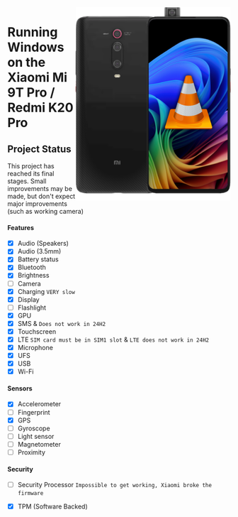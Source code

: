 <img align="right" src="https://github.com/new-WoA-Raphael/woa-raphael/blob/main/media/raphaelbutnotass.png" width="350" alt="Windows 11 running on a Redmi K20 Pro">

# Running Windows on the Xiaomi Mi 9T Pro / Redmi K20 Pro

## Project Status
This project has reached its final stages. Small improvements may be made, but don't expect major improvements (such as working camera)

#### Features
- [x] Audio (Speakers)
- [x] Audio (3.5mm)
- [x] Battery status
- [x] Bluetooth
- [x] Brightness
- [ ] Camera
- [x] Charging ```VERY slow```
- [x] Display
- [ ] Flashlight
- [x] GPU
- [x] SMS & ```Does not work in 24H2```
- [x] Touchscreen
- [x] LTE ```SIM card must be in SIM1 slot``` & ```LTE does not work in 24H2```
- [x] Microphone
- [x] UFS
- [x] USB
- [x] Wi-Fi

#### Sensors
- [x] Accelerometer
- [ ] Fingerprint
- [x] GPS
- [ ] Gyroscope
- [ ] Light sensor
- [ ] Magnetometer
- [ ] Proximity

#### Security
- [ ] Security Processor ```Impossible to get working, Xiaomi broke the firmware```
- [x] TPM (Software Backed)











